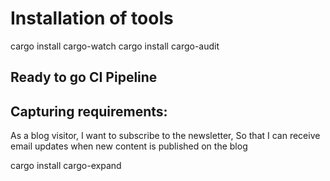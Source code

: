 # Installation of tools

cargo install cargo-watch
cargo install cargo-audit

## Ready to go CI Pipeline

## Capturing requirements:

As a blog visitor,
I want to subscribe to the newsletter,
So that I can receive email updates when new content is published on the blog

cargo install cargo-expand
